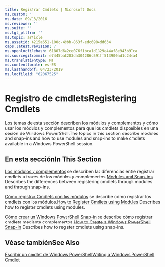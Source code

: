 ```yaml
---
title: Registrar Cmdlets | Microsoft Docs
ms.custom: ''
ms.date: 09/13/2016
ms.reviewer: ''
ms.suite: ''
ms.tgt_pltfrm: ''
ms.topic: article
ms.assetid: 6215a651-100c-49bb-863f-edc6984dd634
caps.latest.revision: 7
ms.openlocfilehash: 61807d6a2ce076f1bca1d1329e44af8e943b97ca
ms.sourcegitcommit: e7445ba8203da304286c591ff513900ad1c244a4
ms.translationtype: MT
ms.contentlocale: es-ES
ms.lasthandoff: 04/23/2019
ms.locfileid: "62067525"
---
```

# <a name="registering-cmdlets"></a><span data-ttu-id="9f26a-102">Registro de cmdlets</span><span class="sxs-lookup"><span data-stu-id="9f26a-102">Registering Cmdlets</span></span>

<span data-ttu-id="9f26a-103">Los temas de esta sección describen los módulos y complementos y cómo usar los módulos y complementos para que los cmdlets disponibles en una sesión de Windows PowerShell.</span><span class="sxs-lookup"><span data-stu-id="9f26a-103">The topics in this section describe modules and snap-ins and how to use modules and snap-ins to make cmdlets available in a Windows PowerShell session.</span></span>

## <a name="in-this-section"></a><span data-ttu-id="9f26a-104">En esta sección</span><span class="sxs-lookup"><span data-stu-id="9f26a-104">In This Section</span></span>

<span data-ttu-id="9f26a-105">[Los módulos y complementos](./modules-and-snap-ins.md) se describen las diferencias entre registrar cmdlets a través de los módulos y complementos.</span><span class="sxs-lookup"><span data-stu-id="9f26a-105">[Modules and Snap-ins](./modules-and-snap-ins.md) Describes the differences between registering cmdlets through modules and through snap-ins.</span></span>

<span data-ttu-id="9f26a-106">[Cómo registrar Cmdlets con los módulos](./how-to-import-cmdlets-using-modules.md) se describe cómo registrar los cmdlets con los módulos.</span><span class="sxs-lookup"><span data-stu-id="9f26a-106">[How to Register Cmdlets using Modules](./how-to-import-cmdlets-using-modules.md) Describes how to register cmdlets using modules.</span></span>

<span data-ttu-id="9f26a-107">[Cómo crear un Windows PowerShell Snap-in](./how-to-create-a-windows-powershell-snap-in.md) se describe cómo registrar cmdlets mediante complementos.</span><span class="sxs-lookup"><span data-stu-id="9f26a-107">[How to Create a Windows PowerShell Snap-in](./how-to-create-a-windows-powershell-snap-in.md) Describes how to register cmdlets using snap-ins.</span></span>

## <a name="see-also"></a><span data-ttu-id="9f26a-108">Véase también</span><span class="sxs-lookup"><span data-stu-id="9f26a-108">See Also</span></span>

[<span data-ttu-id="9f26a-109">Escribir un cmdlet de Windows PowerShell</span><span class="sxs-lookup"><span data-stu-id="9f26a-109">Writing a Windows PowerShell Cmdlet</span></span>](./writing-a-windows-powershell-cmdlet.md)
